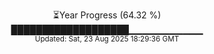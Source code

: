 <p align="center">
⏳Year Progress (64.32 %) <br>
███████████████████▁▁▁▁▁▁▁▁▁▁▁ <br>
<sub>Updated: Sat, 23 Aug 2025 18:29:36 GMT</sub>
</p>

